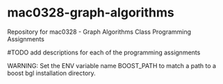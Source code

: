 # mac0328-graph-algorithms
Repository for mac0328 - Graph Algorithms Class Programming Assignments

#TODO add descriptions for each of the programming assignments

WARNING: Set the ENV variable name BOOST_PATH to match a path to a boost bgl installation directory. 
